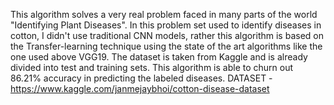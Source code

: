 This algorithm solves a very real problem faced in many parts of the world "Identifying Plant Diseases". In this problem set used to identify diseases in cotton, I didn't use traditional CNN models, rather this algorithm is based on the Transfer-learning technique using the state of the art algorithms like the one used above VGG19. The dataset is taken from Kaggle and is already divided into test and training sets.
This algorithm is able to churn out 86.21% accuracy in predicting the labeled diseases. 
DATASET - https://www.kaggle.com/janmejaybhoi/cotton-disease-dataset
